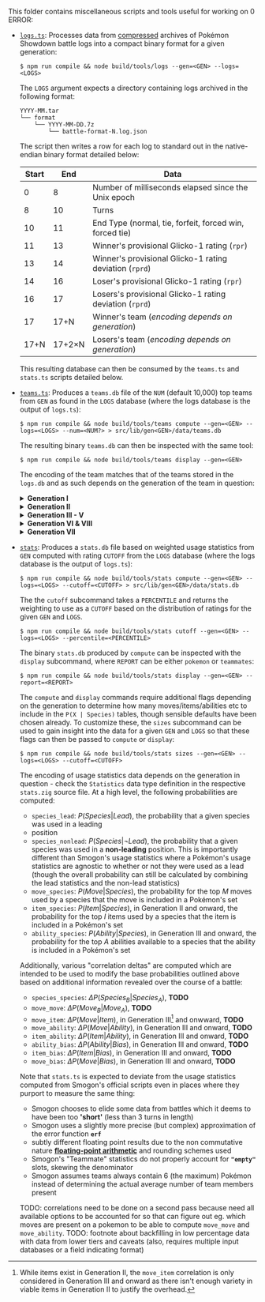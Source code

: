 This folder contains miscellaneous scripts and tools useful for working on 0 ERROR:

- [`logs.ts`](logs.ts): Processes data from
[compressed](https://github.com/pkmn/stats/blob/main/tools/compress) archives of Pokémon Showdown
battle logs into a compact binary format for a given generation:

      $ npm run compile && node build/tools/logs --gen=<GEN> --logs=<LOGS>

  The `LOGS` argument expects a directory containing logs archived in the following format:

      YYYY-MM.tar
      └── format
          └── YYYY-MM-DD.7z
              └── battle-format-N.log.json

  The script then writes a row for each log to standard out in the native-endian binary format
  detailed below:

  | Start | End    | Data                                                    |
  | ----- | ------ | ------------------------------------------------------- |
  | 0     | 8      | Number of milliseconds elapsed since the Unix epoch     |
  | 8     | 10     | Turns                                                   |
  | 10    | 11     | End Type (normal, tie, forfeit, forced win, forced tie) |
  | 11    | 13     | Winner's provisional Glicko-1 rating (`rpr`)            |
  | 13    | 14     | Winner's provisional Glicko-1 rating deviation (`rprd`) |
  | 14    | 16     | Loser's provisional Glicko-1 rating (`rpr`)             |
  | 16    | 17     | Losers's provisional Glicko-1 rating deviation (`rprd`) |
  | 17    | 17+N   | Winner's team (*encoding depends on generation*)        |
  | 17+N  | 17+2×N | Losers's team (*encoding depends on generation*)        |

  This resulting database can then be consumed by the `teams.ts` and `stats.ts` scripts detailed
  below.

- [`teams.ts`](teams.ts): Produces a `teams.db` file of the `NUM` (default 10,000) top teams from
`GEN` as found in the `LOGS` database (where the logs database is the output of `logs.ts`):

      $ npm run compile && node build/tools/teams compute --gen=<GEN> --logs=<LOGS> --num=<NUM?> > src/lib/gen<GEN>/data/teams.db

  The resulting binary `teams.db` can then be inspected with the same tool:

      $ npm run compile && node build/tools/teams display --gen=<GEN>

  The encoding of the team matches that of the teams stored in the `logs.db` and as such depends on
  the generation of the team in question:

  <details><summary><b>Generation I</b></summary>

  | Start | End | Data                      |
  | ----- | --- | ------------------------- |
  | 0     | 1   | The Pokémon's species     |
  | 1     | 2   | The Pokémon's first move  |
  | 2     | 3   | The Pokémon's second move |
  | 3     | 4   | The Pokémon's third move  |
  | 4     | 5   | The Pokémon's fourth move |

  </details>

  <details><summary><b>Generation II</b></summary>

  | Start | End | Data                            |
  | ----- | --- | ------------------------------- |
  | 0     | 1   | The Pokémon's species           |
  | 1     | 2   | The Pokémon's item              |
  | 2     | 3   | The Pokémon's first move        |
  | 3     | 4   | The Pokémon's second move       |
  | 4     | 5   | The Pokémon's third move        |
  | 5     | 6   | The Pokémon's fourth move       |
  | 6     | 7   | The Pokémon's Hidden Power type |

  </details>

  <details><summary><b>Generation III - V</b></summary>

  | Start | End | Data                          |
  | ----- | --- | ----------------------------- |
  | 0     | 2   | The Pokémon's species & forme |
  | 2     | 3   | The Pokémon's item            |
  | 3     | 4   | The Pokémon's ability         |
  | 4     | 6   | The Pokémon's first move      |
  | 6     | 8   | The Pokémon's second move     |
  | 8     | 10  | The Pokémon's third move      |
  | 10    | 12  | The Pokémon's fourth move     |
  | 12    | 13  | The Pokémon's nature          |
  | 13    | 19  | The Pokémon's EVs             |
  | 19    | 23  | The Pokémon's IVs             |
  | 23    | 24  | The Pokémon's level           |

  </details>

  <details><summary><b>Generation VI & VIII</b></summary>

  | Start | End | Data                            |
  | ----- | --- | ------------------------------- |
  | 0     | 2   | The Pokémon's species & forme   |
  | 2     | 4   | The Pokémon's item              |
  | 4     | 5   | The Pokémon's ability           |
  | 5     | 7   | The Pokémon's first move        |
  | 7     | 9   | The Pokémon's second move       |
  | 9     | 11  | The Pokémon's third move        |
  | 11    | 13  | The Pokémon's fourth move       |
  | 13    | 14  | The Pokémon's nature            |
  | 14    | 20  | The Pokémon's EVs               |
  | 20    | 24  | The Pokémon's IVs               |
  | 24    | 25  | The Pokémon's level             |

  Since [Dynamax is banned in OU](https://www.smogon.com/forums/threads/dynamax-is-banned-from-ou-explanation-information.3657917/#post-8316142)
  in Generation VIII, the encoding doesn't need an extra byte for `dynamaxLevel` and `gigantamax`.

  </details>

  <details><summary><b>Generation VII</b></summary>

  | Start | End | Data                            |
  | ----- | --- | ------------------------------- |
  | 0     | 2   | The Pokémon's species & forme   |
  | 2     | 3   | The Pokémon's item              |
  | 3     | 5   | The Pokémon's ability           |
  | 5     | 7   | The Pokémon's first move        |
  | 7     | 9   | The Pokémon's second move       |
  | 9     | 11  | The Pokémon's third move        |
  | 11    | 13  | The Pokémon's fourth move       |
  | 13    | 14  | The Pokémon's nature            |
  | 14    | 20  | The Pokémon's EVs               |
  | 20    | 24  | The Pokémon's IVs               |
  | 24    | 25  | The Pokémon's level             |
  | 25    | 26  | The Pokémon's Hidden Power type |

  </details>

- [`stats`](stats.ts): Produces a `stats.db` file based on weighted usage statistics from `GEN`
computed with rating `CUTOFF` from the `LOGS` database (where the logs database is the output of
`logs.ts`):

      $ npm run compile && node build/tools/stats compute --gen=<GEN> --logs=<LOGS> --cutoff=<CUTOFF> > src/lib/gen<GEN>/data/stats.db

    The  the `cutoff` subcommand takes a `PERCENTILE` and returns the weighting to use as a `CUTOFF`
    based on the distribution of ratings for the given `GEN` and `LOGS`.

      $ npm run compile && node build/tools/stats cutoff --gen=<GEN> --logs=<LOGS> --percentile=<PERCENTILE>

    The binary `stats.db` produced by `compute` can be inspected with the `display` subcommand,
    where `REPORT` can be either `pokemon` or `teammates`:

      $ npm run compile && node build/tools/stats display --gen=<GEN> --report=<REPORT>

    The `compute` and `display` commands require additional flags depending on the generation to
    determine how many moves/items/abilities etc to include in the `P(X | Species)` tables, though
    sensible defaults have been chosen already. To customize these, the  `sizes` subcommand can be
    used to gain insight into the data for a given `GEN` and `LOGS` so that these flags can then be
    passed to `compute` or `display`:

      $ npm run compile && node build/tools/stats sizes --gen=<GEN> --logs=<LOGS> --cutoff=<CUTOFF>

  The encoding of usage statistics data depends on the generation in question - check the
  `Statistics` data type definition in the respective `stats.zig` source file. At a high level, the
  following probabilities are computed:

  - `species_lead`: $P(Species | Lead)$, the probability that a given species was used in a leading
  - position
  - `species_nonlead`: $P(Species | \lnot Lead)$, the probability that a given species was used in
    a **non-leading** position. This is importantly different than Smogon's usage statistics where a
    Pokémon's usage statistics are agnostic to whether or not they were used as a lead (though the
    overall probability can still be calculated by combining the lead statistics and the non-lead
    statistics)
  - `move_species`:  $P(Move | Species)$, the probability for the top $M$ moves used by a species
    that the move is included in a Pokémon's set
  - `item_species`:  $P(Item | Species)$, in Generation II and onward, the probability for the top
    $I$ items used by a species that the item is included in a Pokémon's set
  - `ability_species`:  $P(Ability | Species)$, in Generation III and onward, the probability for the
    top $A$ abilities available to a species that the ability is included in a Pokémon's set

  Additionally, various "correlation deltas" are computed which are intended to be used to modify
  the base probabilities outlined above based on additional information revealed over the course of
  a battle:

  - `species_species`: $\Delta P(Species_B | Species_A)$, **TODO**
  - `move_move`: $\Delta P(Move_B | Move_A)$, **TODO**
  - `move_item`: $\Delta P(Move | Item)$, in Generation III[^1] and onwward, **TODO**
  - `move_ability`: $\Delta P(Move | Ability)$, in Generation III and onward, **TODO**
  - `item_ability`: $\Delta P(Item | Ability)$, in Generation III and onward, **TODO**
  - `ability_bias`: $\Delta P(Ability | Bias)$, in Generation III and onward, **TODO**
  - `item_bias`: $\Delta P(Item | Bias)$, in Generation III and onward, **TODO**
  - `move_bias`: $\Delta P(Move | Bias)$, in Generation III and onward, **TODO**

  Note that `stats.ts` is expected to deviate from the usage statistics computed from Smogon's
  official scripts even in places where they purport to measure the same thing:

  - Smogon chooses to elide some data from battles which it deems to have been too **'short'** (less
    than 3 turns in length)
  - Smogon uses a slightly more precise (but complex) approximation of the error function **`erf`**
  - subtly different floating point results due to the non commutative nature [**floating-point
    arithmetic**](https://en.wikipedia.org/wiki/Floating-point_arithmetic) and rounding schemes used
  - Smogon's "Teammate" statistics do not properly account for **`"empty"`** slots, skewing the
    denominator
  - Smogon assumes teams always contain 6 (the maximum) Pokémon instead of determining the actual
    average number of team members present

  [^1]: While items exist in Generation II, the `move_item` correlation is only considered in
  Generation III and onward as there isn't enough variety in viable items in Generation II to justify
  the overhead.

  TODO: correlations need to be done on a second pass because need all available options to be
  accounted for so that can figure out eg. which moves are present on a pokemon to be able to
  compute `move_move` and `move_ability`.
  TODO: footnote about backfilling in low percentage data
  with data from lower tiers and caveats (also, requires multiple input databases or a field
  indicating format)
